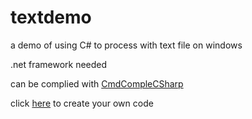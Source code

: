 # textdemo
a demo of using C# to process with text file on windows

.net framework needed

can be complied with [CmdCompleCSharp](https://github.com/myfreeer/CmdCompleCSharp)

click [here](http://myfreeer.github.io/textdemo/Code.html) to create your own code
